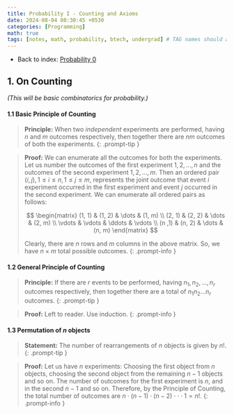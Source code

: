 ```yaml
---
title: Probability I - Counting and Axioms
date: 2024-08-04 08:30:45 +0530
categories: [Programming]
math: true
tags: [notes, math, probability, btech, undergrad] # TAG names should always be lowercase
---
```


- Back to index: [Probability 0](/posts/probability0/)

## 1. On Counting
 *(This will be basic combinatorics for probability.)*

#### 1.1 Basic Principle of Counting

> **Principle:** When two *independent* experiments are performed, having $n$ and $m$ outcomes respectively, then together there are $nm$ outcomes of both the experiments. 
{: .prompt-tip }

> **Proof:** We can enumerate all the outcomes for both the experiments. Let us number the outcomes of the first experiment $1, 2, ..., n$ and the outcomes of the second experiment $1, 2, ..., m$. Then an ordered pair $(i, j), 1 \leq i \leq n, 1 \leq j \leq m$, represents the joint outcome that event $i$ experiment occurred in the first experiment and event $j$ occurred in the second experiment. We can enumerate all ordered pairs as follows:
>
>$$
\begin{matrix}
    (1, 1) & (1, 2) & \dots  & (1, m) \\
    (2, 1) & (2, 2) & \dots  & (2, m) \\
    \vdots & \vdots & \ddots & \vdots \\
    (n ,1) & (n, 2) & \dots  & (n, m)
\end{matrix}
$$
>
>Clearly, there are $n$ rows and $m$ columns in the above matrix. So, we have $n \times m$ total possible outcomes.
{: .prompt-info }

#### 1.2 General Principle of Counting

> **Principle:** If there are $r$ events to be performed, having $n_1, n_2, ..., n_r$ outcomes respectively, then together there are a total of $n_1n_2...n_r$ outcomes.
{: .prompt-tip }

> **Proof:** Left to reader. Use induction.
{: .prompt-info }

#### 1.3 Permutation of $n$ objects

> **Statement:** The number of rearrangements of $n$ objects is given by $n!$.
{: .prompt-tip }

> **Proof:** Let us have $n$ experiments: Choosing the first object from $n$ objects, choosing the second object from the remaining $n-1$ objects and so on. The number of outcomes for the first experiment is $n$, and in the second $n-1$ and so on. Therefore, by the Principle of Counting, the total number of outcomes are $n \cdot (n-1) \cdot (n-2) \cdot \cdot \cdot 1 = n!$.
{: .prompt-info }
